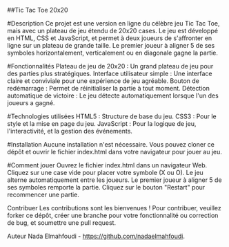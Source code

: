 ##Tic Tac Toe 20x20

#Description
Ce projet est une version en ligne du célèbre jeu Tic Tac Toe, mais avec un plateau de jeu étendu de 20x20 cases.
Le jeu est développé en HTML, CSS et JavaScript, et permet à deux joueurs de s'affronter en ligne sur un plateau de grande taille.
Le premier joueur à aligner 5 de ses symboles horizontalement, verticalement ou en diagonale gagne la partie.

#Fonctionnalités
Plateau de jeu de 20x20 : Un grand plateau de jeu pour des parties plus stratégiques.
Interface utilisateur simple : Une interface claire et conviviale pour une expérience de jeu agréable.
Bouton de redémarrage : Permet de réinitialiser la partie à tout moment.
Détection automatique de victoire : Le jeu détecte automatiquement lorsque l'un des joueurs a gagné.

#Technologies utilisées
HTML5 : Structure de base du jeu.
CSS3 : Pour le style et la mise en page du jeu.
JavaScript : Pour la logique de jeu, l'interactivité, et la gestion des événements.

#Installation
Aucune installation n'est nécessaire. Vous pouvez cloner ce dépôt et ouvrir le fichier index.html dans votre navigateur pour jouer au jeu.

#Comment jouer
Ouvrez le fichier index.html dans un navigateur Web.
Cliquez sur une case vide pour placer votre symbole (X ou O).
Le jeu alterne automatiquement entre les joueurs.
Le premier joueur à aligner 5 de ses symboles remporte la partie.
Cliquez sur le bouton "Restart" pour recommencer une partie.

Contribuer
Les contributions sont les bienvenues ! Pour contribuer, veuillez forker ce dépôt, créer une branche pour votre fonctionnalité ou correction de bug, et soumettre une pull request.

Auteur
Nada Elmahfoudi - https://github.com/nadaelmahfoudi.
